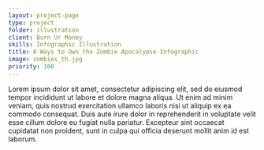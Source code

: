 ```yaml
---
layout: project-page
type: project
folder: illustration
client: Burn Ur Money
skills: Infographic Illustration
title: 8 Ways to Own the Zombie Apocalypse Infographic
image: zombies_th.jpg
priority: 100
---
```


Lorem ipsum dolor sit amet, consectetur adipiscing elit, sed do eiusmod tempor incididunt ut labore et dolore magna aliqua. Ut enim ad minim veniam, quis nostrud exercitation ullamco laboris nisi ut aliquip ex ea commodo consequat. Duis aute irure dolor in reprehenderit in voluptate velit esse cillum dolore eu fugiat nulla pariatur. Excepteur sint occaecat cupidatat non proident, sunt in culpa qui officia deserunt mollit anim id est laborum.